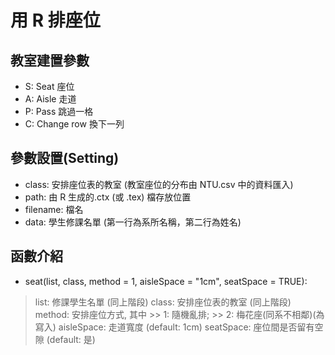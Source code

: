 # 用 R 排座位
## 教室建置參數
   * S: Seat 座位
   * A: Aisle 走道
   * P: Pass 跳過一格
   * C: Change row 換下一列
   
## 參數設置(Setting)
   * class: 安排座位表的教室 (教室座位的分布由 NTU.csv 中的資料匯入)
   * path: 由 R 生成的.ctx (或 .tex) 檔存放位置
   * filename: 檔名
   * data: 學生修課名單 (第一行為系所名稱，第二行為姓名)
   
## 函數介紹
   * seat(list, class, method = 1, aisleSpace = "1cm", seatSpace = TRUE):  
   > list: 修課學生名單 (同上階段)
   > class: 安排座位表的教室 (同上階段)
   > method: 安排座位方式, 其中 
      >> 1: 隨機亂排;
      >> 2: 梅花座(同系不相鄰)(為寫入)
   > aisleSpace: 走道寬度 (default: 1cm)
   > seatSpace: 座位間是否留有空隙 (default: 是)
